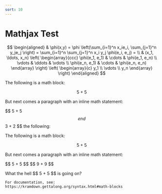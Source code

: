 ```yaml
---
sort: 10
---
```


# Mathjax Test

$$
\begin{aligned}
  & \phi(x,y) = \phi \left(\sum_{i=1}^n x_ie_i, \sum_{j=1}^n y_je_j \right)
  = \sum_{i=1}^n \sum_{j=1}^n x_i y_j \phi(e_i, e_j) = \\
  & (x_1, \ldots, x_n) \left( \begin{array}{ccc}
      \phi(e_1, e_1) & \cdots & \phi(e_1, e_n) \\
      \vdots & \ddots & \vdots \\
      \phi(e_n, e_1) & \cdots & \phi(e_n, e_n)
    \end{array} \right)
  \left( \begin{array}{c}
      y_1 \\
      \vdots \\
      y_n
    \end{array} \right)
\end{aligned}
$$

The following is a math block:

$$ 5 + 5 $$

But next comes a paragraph with an inline math statement:

\$$ 5 + 5 $$ end $$3 + 2 $$ the following:

The following is a math block:

$$ 5 + 5 $$

But next comes a paragraph with an inline math statement:

\$$ 5 + 5 $$ \$$ 9 + 9 $$

What the hell \$$ 5 + 5 $$ is going on?

```note
For documentation, see: https://kramdown.gettalong.org/syntax.html#math-blocks
```
